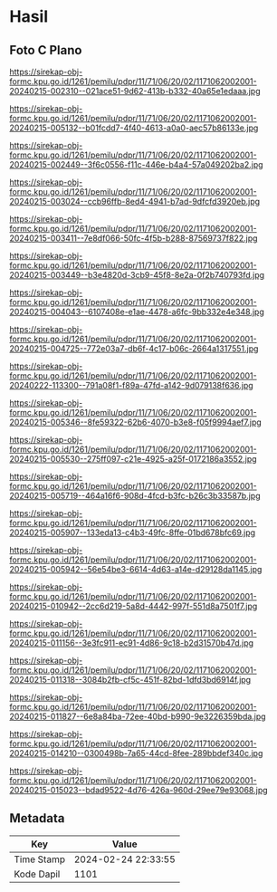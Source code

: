 # Hasil

## Foto C Plano

https://sirekap-obj-formc.kpu.go.id/1261/pemilu/pdpr/11/71/06/20/02/1171062002001-20240215-002310--021ace51-9d62-413b-b332-40a65e1edaaa.jpg

https://sirekap-obj-formc.kpu.go.id/1261/pemilu/pdpr/11/71/06/20/02/1171062002001-20240215-005132--b01fcdd7-4f40-4613-a0a0-aec57b86133e.jpg

https://sirekap-obj-formc.kpu.go.id/1261/pemilu/pdpr/11/71/06/20/02/1171062002001-20240215-002449--3f6c0556-f11c-446e-b4a4-57a049202ba2.jpg

https://sirekap-obj-formc.kpu.go.id/1261/pemilu/pdpr/11/71/06/20/02/1171062002001-20240215-003024--ccb96ffb-8ed4-4941-b7ad-9dfcfd3920eb.jpg

https://sirekap-obj-formc.kpu.go.id/1261/pemilu/pdpr/11/71/06/20/02/1171062002001-20240215-003411--7e8df066-50fc-4f5b-b288-87569737f822.jpg

https://sirekap-obj-formc.kpu.go.id/1261/pemilu/pdpr/11/71/06/20/02/1171062002001-20240215-003449--b3e4820d-3cb9-45f8-8e2a-0f2b740793fd.jpg

https://sirekap-obj-formc.kpu.go.id/1261/pemilu/pdpr/11/71/06/20/02/1171062002001-20240215-004043--6107408e-e1ae-4478-a6fc-9bb332e4e348.jpg

https://sirekap-obj-formc.kpu.go.id/1261/pemilu/pdpr/11/71/06/20/02/1171062002001-20240215-004725--772e03a7-db6f-4c17-b06c-2664a1317551.jpg

https://sirekap-obj-formc.kpu.go.id/1261/pemilu/pdpr/11/71/06/20/02/1171062002001-20240222-113300--791a08f1-f89a-47fd-a142-9d079138f636.jpg

https://sirekap-obj-formc.kpu.go.id/1261/pemilu/pdpr/11/71/06/20/02/1171062002001-20240215-005346--8fe59322-62b6-4070-b3e8-f05f9994aef7.jpg

https://sirekap-obj-formc.kpu.go.id/1261/pemilu/pdpr/11/71/06/20/02/1171062002001-20240215-005530--275ff097-c21e-4925-a25f-0172186a3552.jpg

https://sirekap-obj-formc.kpu.go.id/1261/pemilu/pdpr/11/71/06/20/02/1171062002001-20240215-005719--464a16f6-908d-4fcd-b3fc-b26c3b33587b.jpg

https://sirekap-obj-formc.kpu.go.id/1261/pemilu/pdpr/11/71/06/20/02/1171062002001-20240215-005907--133eda13-c4b3-49fc-8ffe-01bd678bfc69.jpg

https://sirekap-obj-formc.kpu.go.id/1261/pemilu/pdpr/11/71/06/20/02/1171062002001-20240215-005942--56e54be3-6614-4d63-a14e-d29128da1145.jpg

https://sirekap-obj-formc.kpu.go.id/1261/pemilu/pdpr/11/71/06/20/02/1171062002001-20240215-010942--2cc6d219-5a8d-4442-997f-551d8a7501f7.jpg

https://sirekap-obj-formc.kpu.go.id/1261/pemilu/pdpr/11/71/06/20/02/1171062002001-20240215-011156--3e3fc911-ec91-4d86-9c18-b2d31570b47d.jpg

https://sirekap-obj-formc.kpu.go.id/1261/pemilu/pdpr/11/71/06/20/02/1171062002001-20240215-011318--3084b2fb-cf5c-451f-82bd-1dfd3bd6914f.jpg

https://sirekap-obj-formc.kpu.go.id/1261/pemilu/pdpr/11/71/06/20/02/1171062002001-20240215-011827--6e8a84ba-72ee-40bd-b990-9e3226359bda.jpg

https://sirekap-obj-formc.kpu.go.id/1261/pemilu/pdpr/11/71/06/20/02/1171062002001-20240215-014210--0300498b-7a65-44cd-8fee-289bbdef340c.jpg

https://sirekap-obj-formc.kpu.go.id/1261/pemilu/pdpr/11/71/06/20/02/1171062002001-20240215-015023--bdad9522-4d76-426a-960d-29ee79e93068.jpg


## Metadata

| Key        | Value               |
| ---------- | ------------------- |
| Time Stamp | 2024-02-24 22:33:55 |
| Kode Dapil | 1101                |



